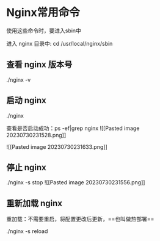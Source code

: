 
# Nginx常用命令
使用这些命令时，要进入sbin中

进入 nginx 目录中: cd /usr/local/nginx/sbin

## 查看 nginx 版本号

./nginx -v

## 启动 nginx

./nginx

查看是否启动成功：ps -ef|grep nginx
![[Pasted image 20230730231528.png]]

![[Pasted image 20230730231633.png]]
## 停止 nginx

./nginx -s stop
![[Pasted image 20230730231556.png]]

## 重新加载 nginx
重加载：不需要重启，将配置更改后更新，==也叫做热部署==

./nginx -s reload
